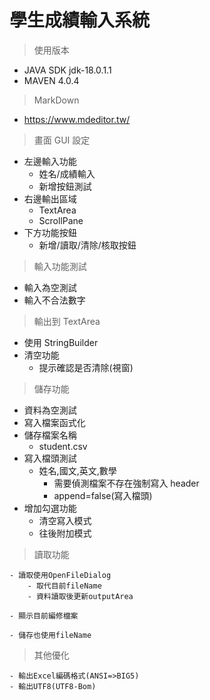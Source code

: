 # 學生成績輸入系統

> 使用版本

- JAVA SDK jdk-18.0.1.1
- MAVEN 4.0.4

> MarkDown

- https://www.mdeditor.tw/

> 畫面 GUI 設定

- 左邊輸入功能
  - 姓名/成績輸入
  - 新增按鈕測試
- 右邊輸出區域
  - TextArea
  - ScrollPane
- 下方功能按鈕
  - 新增/讀取/清除/核取按鈕

> 輸入功能測試

- 輸入為空測試
- 輸入不合法數字

> 輸出到 TextArea

- 使用 StringBuilder
- 清空功能
  - 提示確認是否清除(視窗)

> 儲存功能

- 資料為空測試
- 寫入檔案函式化
- 儲存檔案名稱
  - student.csv
- 寫入檔頭測試
  - 姓名,國文,英文,數學
    - 需要偵測檔案不存在強制寫入 header
    - append=false(寫入檔頭)
- 增加勾選功能
  - 清空寫入模式
  - 往後附加模式

> 讀取功能

    - 讀取使用OpenFileDialog
        - 取代目前fileName
        - 資料讀取後更新outputArea

    - 顯示目前編修檔案

    - 儲存也使用fileName

> 其他優化

    - 輸出Excel編碼格式(ANSI=>BIG5)
    - 輸出UTF8(UTF8-Bom)
